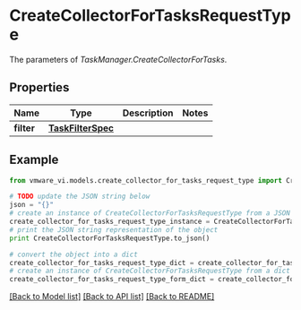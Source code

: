 # CreateCollectorForTasksRequestType

The parameters of *TaskManager.CreateCollectorForTasks*. 

## Properties
Name | Type | Description | Notes
------------ | ------------- | ------------- | -------------
**filter** | [**TaskFilterSpec**](TaskFilterSpec.md) |  | 

## Example

```python
from vmware_vi.models.create_collector_for_tasks_request_type import CreateCollectorForTasksRequestType

# TODO update the JSON string below
json = "{}"
# create an instance of CreateCollectorForTasksRequestType from a JSON string
create_collector_for_tasks_request_type_instance = CreateCollectorForTasksRequestType.from_json(json)
# print the JSON string representation of the object
print CreateCollectorForTasksRequestType.to_json()

# convert the object into a dict
create_collector_for_tasks_request_type_dict = create_collector_for_tasks_request_type_instance.to_dict()
# create an instance of CreateCollectorForTasksRequestType from a dict
create_collector_for_tasks_request_type_form_dict = create_collector_for_tasks_request_type.from_dict(create_collector_for_tasks_request_type_dict)
```
[[Back to Model list]](../README.md#documentation-for-models) [[Back to API list]](../README.md#documentation-for-api-endpoints) [[Back to README]](../README.md)


